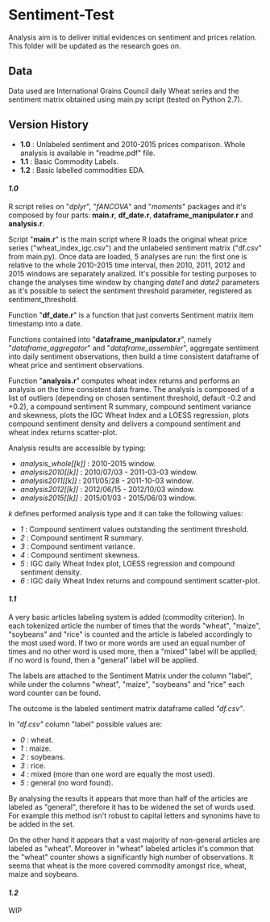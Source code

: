 # Sentiment-Test
Analysis aim is to deliver initial evidences on sentiment and prices relation.
This folder will be updated as the research goes on.

## Data
Data used are International Grains Council daily Wheat series and the sentiment matrix obtained using main.py script (tested on Python 2.7).

## Version History
- **1.0** : Unlabeled sentiment and 2010-2015 prices comparison. Whole analysis is available in "readme.pdf" file.
- **1.1** : Basic Commodity Labels.
- **1.2** : Basic labelled commodities EDA.

#### _1.0_
R script relies on "*dplyr*", "*fANCOVA*" and "*moments*" packages and it's composed by four parts: **main.r**, **df_date.r**, **dataframe_manipulator.r** and **analysis.r**.

Script "**main.r**" is the main script where R loads the original wheat price series ("wheat_index_igc.csv") and the unlabeled sentiment matrix ("df.csv" from main.py). 
Once data are loaded, 5 analyses are run: the first one is relative to the whole 2010-2015 time interval, then 2010, 2011, 2012 and 2015 windows are separately analized.
It's possible for testing purposes to change the analyses time window by changing *date1* and *date2* parameters as it's possible to select the sentiment threshold parameter, registered as sentiment_threshold.

Function "**df_date.r**" is a function that just converts Sentiment matrix item timestamp into a date.

Functions contained into "**dataframe_manipulator.r**", namely "_*dataframe_aggregator*_" and "_*dataframe_assembler*_", aggregate sentiment into daily sentiment observations,
then build a time consistent dataframe of wheat price and sentiment observations.

Function "**analysis.r**" computes wheat index returns and performs an analysis on the time consistent data frame. The analysis is composed of a list of outliers (depending on chosen sentiment threshold, default -0.2 and +0.2),
a compound sentiment R summary, compound sentiment variance and skewness, plots the IGC Wheat Index and a LOESS regression, plots compound sentiment density and delivers a compound sentiment  and wheat index returns scatter-plot.

Analysis results are accessible by typing: 
- *analysis_whole[[k]]* : 2010-2015 window.
- *analysis2010[[k]]* : 2010/07/03 - 2011-03-03 window.
- *analysis2011[[k]]* : 2011/05/28 - 2011-10-03 window.
- *analysis2012[[k]]* : 2012/06/15 - 2012/10/03 window.
- *analysis2015[[k]]* : 2015/01/03 - 2015/06/03 window.

*k* defines performed analysis type and it can take the following values:
- *1* : Compound sentiment values outstanding the sentiment threshold.
- *2* : Compound sentiment R summary.
- *3* : Compound sentiment variance.
- *4* : Compound sentiment skewness.
- *5* : IGC daily Wheat Index plot, LOESS regression and compound sentiment density. 
- *6* : IGC daily Wheat Index returns and compound sentiment scatter-plot.

#### _1.1_
A very basic articles labeling system is added (commodity criterion).
In each tokenized article the number of times that the words "wheat", "maize", "soybeans" and "rice" is counted and the article is labeled accordingly to the most used word. If two or more words are used an equal number of times and no other word is used more, then a "mixed" label will be applied; if no word is found, then a "general" label will be applied.

The labels are attached to the Sentiment Matrix under the column "label", while under the columns "wheat", "maize", "soybeans" and "rice"  each word counter can be found. 

The outcome is the labeled sentiment matrix dataframe called *"df.csv"*.

In *"df.csv"* column "label" possible values are:
- *0* : wheat.
- *1* : maize.
- *2* : soybeans.
- *3* : rice.
- *4* : mixed (more than one word are equally the most used).
- *5* : general (no word found). 

By analysing the results it appears that more than half of the articles are labeled as "general", therefore it has to be widened the set of words used. For example this method isn't robust to capital letters and synonims have to be added in the set.

On the other hand it appears that a vast majority of non-general articles are labeled as "wheat". Moreover in "wheat" labeled  articles it's common that the "wheat" counter shows a significantly high number  of observations. It seems that wheat is the more covered commodity amongst rice, wheat, maize and soybeans.

#### _1.2_

WIP
